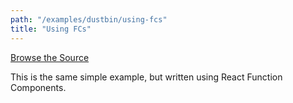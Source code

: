 ```yaml
---
path: "/examples/dustbin/using-fcs"
title: "Using FCs"
---
```


[Browse the Source](https://github.com/react-dnd/react-dnd/tree/master/packages/documentation-examples/src/01%20Dustbin/Single%20Target%20with%20FCs)

This is the same simple example, but written using React Function Components.

<dustbin-single-target-with-fcs></dustbin-single-target-with-fcs>
